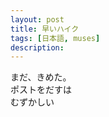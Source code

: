 ```yaml
---
layout: post
title: 早いハイク
tags: [日本語, muses]
description: 
---
```


<p class="haikus">
まだ、きめた。<br>
ポストをだすは<br>
むずかしい</p>